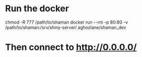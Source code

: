 # Run the docker
chmod -R 777 /path/to/shaman
docker run --rm -p 80:80 -v /path/to/shaman:/srv/shiny-server/ aghozlane/shaman_dev
# Then connect to http://0.0.0.0/
